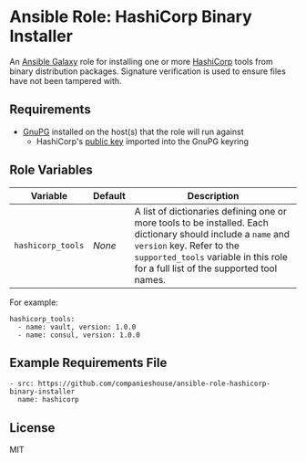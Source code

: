 Ansible Role: HashiCorp Binary Installer
========================================

An [Ansible Galaxy](https://galaxy.ansible.com/) role for installing one or more [HashiCorp](https://www.hashicorp.com/) tools from binary distribution packages. Signature verification is used to ensure files have not been tampered with. 

Requirements
------------

- [GnuPG](https://gnupg.org/) installed on the host(s) that the role will run against
  - HashiCorp's [public key](https://www.hashicorp.com/security) imported into the GnuPG keyring

Role Variables
--------------

Variable           | Default        | Description
-------------------|----------------|-------------
`hashicorp_tools`  | *None*         | A list of dictionaries defining one or more tools to be installed. Each dictionary should include a `name` and `version` key. Refer to the `supported_tools` variable in this role for a full list of the supported tool names.

For example:

```
hashicorp_tools:
  - name: vault, version: 1.0.0
  - name: consul, version: 1.0.0
```

Example Requirements File
-------------------------

```
- src: https://github.com/companieshouse/ansible-role-hashicorp-binary-installer
  name: hashicorp
```

License
-------

MIT

